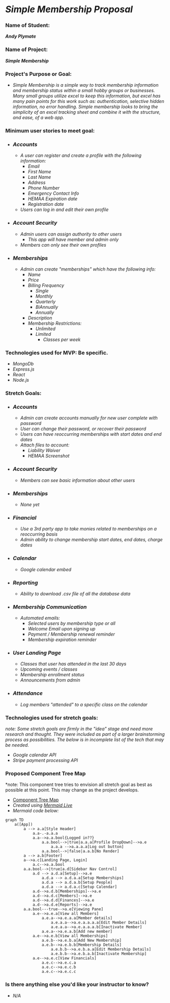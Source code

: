 # _Simple Membership Proposal_

### Name of Student: 
**_Andy Plymate_**

### Name of Project: 
**_Simple Membership_**

### Project's Purpose or Goal: 
* _Simple Membership is a simple way to track membership information and membership status within a small hobby groups or businesses. Many small groups utilize excel to keep this information, but excel has many pain points for this work such as: authentication, selective hidden information, no error handling. Simple membership looks to bring the simplicity of an excel tracking sheet and combine it with the structure, and ease, of a web app._

### Minimum user stories to meet goal: 
* ### _Accounts_
  * _A user can register and create a profile with the following information:_
    * _Email_
    * _First Name_
    * _Last Name_
    * _Address_
    * _Phone Number_
    * _Emergency Contact Info_
    * _HEMAA Expiration date_
    * _Registration date_
  * _Users can log in and edit their own profile_
  
* ### _Account Security_
  * _Admin users can assign authority to other users_
    * _This app will have member and admin only_
  * _Members can only see their own profiles_

* ### _Memberships_
  * _Admin can create "memberships" which have the following info:_
    * _Name_
    * _Price_
    * _Billing Frequency_
      * _Single_
      * _Monthly_
      * _Quarterly_
      * _BiAnnually_
      * _Annually_
    * _Description_
    * _Membership Restrictions:_
      * _Unlimited_
      * _Limited_
        * _Classes per week_

### Technologies used for MVP: Be specific. 
* _MongoDb_
* _Express.js_
* _React_
* _Node.js_

### Stretch Goals: 
* ### _Accounts_
  * _Admin can create accounts manually for new user complete with password_
  * _User can change their password, or recover their password_
  * _Users can have reoccurring memberships with start dates and end dates_
  * _Attach files to account:_
    * _Liability Waiver_
    * _HEMAA Screenshot_

* ### _Account Security_
  * _Members can see basic information about other users_

* ### _Memberships_
  * _None yet_

* ### _Financial_
  * _Use a 3rd party app to take monies related to memberships on a reoccurring basis_
  * _Admin ability to change membership start dates, end dates, charge dates_

* ### _Calendar_
  * _Google calendar embed_

* ### _Reporting_
  * _Ability to download .csv file of all the database data_

* ### _Membership Communication_
  * _Automated emails:_
    * _Selected users by membership type or all_
    * _Welcome Email upon signing up_
    * _Payment / Membership renewal reminder_
    * _Membership expiration reminder_

* ### _User Landing Page_
  * _Classes that user has attended in the last 30 days_
  * _Upcoming events / classes_
  * _Membership enrollment status_
  * _Announcements from admin_

* ### _Attendance_
  * _Log members "attended" to a specific class on the calendar_

### Technologies used for stretch goals: 
*note: Some stretch goals are firmly in the "idea" stage and need more research and thought. They were included as part of a larger brainstorming process as possibilities. The below is in incomplete list of the tech that may be needed.*
* _Google calendar API_
* _Stripe payment processing API_

### Proposed Component Tree Map
*note: This component tree tries to envision all stretch goal as best as possible at this point. This may change as the project develops.
* [Component Tree Map](public\mermaid-diagram-20220429162821.png])
* _Created using [Mermaid Live](mermaid.live)_
* _Mermaid code below:_
```
graph TD
    a([App]) 
        a --> a.a[Style Header]
            a.a-.-a.a.a
            a.a-->a.a.bool{Logged in??}
                a.a.bool-->|true|a.a.a[Profile DropDown]-->a.e
                    a.a.a -->a.a.a.a[Log out button]
                a.a.bool-->|false|a.a.b[No Render]
        a --> a.b[Footer]
        a-->a.c[Landing Page, Login]
            a.c-->a.a.bool
        a.a.bool-->|true|a.d[Sidebar Nav Control]
            a.d --> a.d.a[Setup]-->a.e
                a.d.a --> a.d.a.a[Setup Memberships]
                a.d.a --> a.d.a.b[Setup People]
                a.d.a --> a.d.a.c[Setup Calendar]
            a.d-->a.d.b[Memberships]-->a.e
            a.d-->a.d.c[Members]-->a.e
            a.d-->a.d.d[Finances]-->a.e
            a.d-->a.d.e[Reports]-->a.e
        a.a.bool---true-->a.e[Viewing Pane]
            a.e-->a.e.a[View all Members]
                a.e.a-->a.e.a.a[Member details]
                    a.e.a.a-->a.e.a.a.a.a[Edit Member Details]
                    a.e.a.a-->a.e.a.a.a.b[Inactivate Member]
                a.e.a-->a.e.a.b[Add new member]
            a.e-->a.e.b[View all Memberships]
                a.e.b-->a.e.b.a[Add New Membership]
                a.e.b-->a.e.b.b[Membership Details]
                    a.e.b.b-->a.e.b.a.a[Edit Membership Details]
                    a.e.b.b-->a.e.b.a.b[Inactivate Membership]
            a.e-->a.e.c[View Financials]
                a.e.c-->a.e.c.a
                a.e.c-->a.e.c.b
                a.e.c-->a.e.c.c
```
### Is there anything else you'd like your instructor to know?
* _N/A_